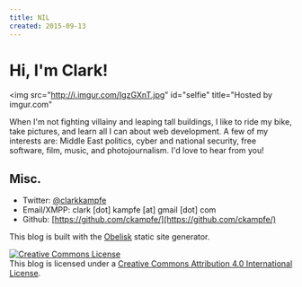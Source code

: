 ```yaml
---
title: NIL
created: 2015-09-13
---
```


# Hi, I'm Clark!
<img src="http://i.imgur.com/IgzGXnT.jpg" id="selfie" title="Hosted by imgur.com"</img>

When I'm not fighting villainy and leaping tall buildings, I like to ride my bike, take pictures, and learn all I can about web development. A few of my interests are: Middle East politics, cyber and national security, free software, film, music, and photojournalism. I'd love to hear from you!

## Misc.

- Twitter: [@clarkkampfe](https://twitter.com/clarkkampfe)
- Email/XMPP: clark [dot] kampfe [at] gmail [dot] com
- Github: [https://github.com/ckampfe/](https://github.com/ckampfe/)

This blog is built with the [Obelisk](https://github.com/ckampfe/obelisk) static
site generator.

<a rel="license" href="http://creativecommons.org/licenses/by/4.0/"><img alt="Creative Commons License" style="border-width:0" src="https://i.creativecommons.org/l/by/4.0/88x31.png" /></a><br />This blog is licensed under a <a rel="license" href="http://creativecommons.org/licenses/by/4.0/">Creative Commons Attribution 4.0 International License</a>.
